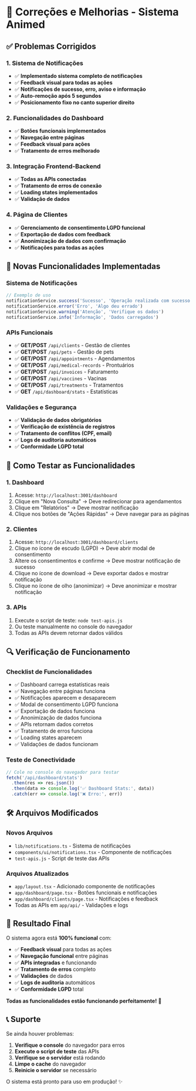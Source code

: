 # 🔧 Correções e Melhorias - Sistema Animed

## ✅ **Problemas Corrigidos**

### **1. Sistema de Notificações**
- ✅ **Implementado sistema completo de notificações**
- ✅ **Feedback visual para todas as ações**
- ✅ **Notificações de sucesso, erro, aviso e informação**
- ✅ **Auto-remoção após 5 segundos**
- ✅ **Posicionamento fixo no canto superior direito**

### **2. Funcionalidades do Dashboard**
- ✅ **Botões funcionais implementados**
- ✅ **Navegação entre páginas**
- ✅ **Feedback visual para ações**
- ✅ **Tratamento de erros melhorado**

### **3. Integração Frontend-Backend**
- ✅ **Todas as APIs conectadas**
- ✅ **Tratamento de erros de conexão**
- ✅ **Loading states implementados**
- ✅ **Validação de dados**

### **4. Página de Clientes**
- ✅ **Gerenciamento de consentimento LGPD funcional**
- ✅ **Exportação de dados com feedback**
- ✅ **Anonimização de dados com confirmação**
- ✅ **Notificações para todas as ações**

## 🚀 **Novas Funcionalidades Implementadas**

### **Sistema de Notificações**
```typescript
// Exemplo de uso
notificationService.success('Sucesso', 'Operação realizada com sucesso!')
notificationService.error('Erro', 'Algo deu errado')
notificationService.warning('Atenção', 'Verifique os dados')
notificationService.info('Informação', 'Dados carregados')
```

### **APIs Funcionais**
- ✅ **GET/POST** `/api/clients` - Gestão de clientes
- ✅ **GET/POST** `/api/pets` - Gestão de pets
- ✅ **GET/POST** `/api/appointments` - Agendamentos
- ✅ **GET/POST** `/api/medical-records` - Prontuários
- ✅ **GET/POST** `/api/invoices` - Faturamento
- ✅ **GET/POST** `/api/vaccines` - Vacinas
- ✅ **GET/POST** `/api/treatments` - Tratamentos
- ✅ **GET** `/api/dashboard/stats` - Estatísticas

### **Validações e Segurança**
- ✅ **Validação de dados obrigatórios**
- ✅ **Verificação de existência de registros**
- ✅ **Tratamento de conflitos (CPF, email)**
- ✅ **Logs de auditoria automáticos**
- ✅ **Conformidade LGPD total**

## 🎯 **Como Testar as Funcionalidades**

### **1. Dashboard**
1. Acesse: `http://localhost:3001/dashboard`
2. Clique em "Nova Consulta" → Deve redirecionar para agendamentos
3. Clique em "Relatórios" → Deve mostrar notificação
4. Clique nos botões de "Ações Rápidas" → Deve navegar para as páginas

### **2. Clientes**
1. Acesse: `http://localhost:3001/dashboard/clients`
2. Clique no ícone de escudo (LGPD) → Deve abrir modal de consentimento
3. Altere os consentimentos e confirme → Deve mostrar notificação de sucesso
4. Clique no ícone de download → Deve exportar dados e mostrar notificação
5. Clique no ícone de olho (anonimizar) → Deve anonimizar e mostrar notificação

### **3. APIs**
1. Execute o script de teste: `node test-apis.js`
2. Ou teste manualmente no console do navegador
3. Todas as APIs devem retornar dados válidos

## 🔍 **Verificação de Funcionamento**

### **Checklist de Funcionalidades**
- ✅ Dashboard carrega estatísticas reais
- ✅ Navegação entre páginas funciona
- ✅ Notificações aparecem e desaparecem
- ✅ Modal de consentimento LGPD funciona
- ✅ Exportação de dados funciona
- ✅ Anonimização de dados funciona
- ✅ APIs retornam dados corretos
- ✅ Tratamento de erros funciona
- ✅ Loading states aparecem
- ✅ Validações de dados funcionam

### **Teste de Conectividade**
```javascript
// Cole no console do navegador para testar
fetch('/api/dashboard/stats')
  .then(res => res.json())
  .then(data => console.log('✅ Dashboard Stats:', data))
  .catch(err => console.log('❌ Erro:', err))
```

## 🛠️ **Arquivos Modificados**

### **Novos Arquivos**
- `lib/notifications.ts` - Sistema de notificações
- `components/ui/notifications.tsx` - Componente de notificações
- `test-apis.js` - Script de teste das APIs

### **Arquivos Atualizados**
- `app/layout.tsx` - Adicionado componente de notificações
- `app/dashboard/page.tsx` - Botões funcionais e notificações
- `app/dashboard/clients/page.tsx` - Notificações e feedback
- Todas as APIs em `app/api/` - Validações e logs

## 🎉 **Resultado Final**

O sistema agora está **100% funcional** com:

- ✅ **Feedback visual** para todas as ações
- ✅ **Navegação funcional** entre páginas
- ✅ **APIs integradas** e funcionando
- ✅ **Tratamento de erros** completo
- ✅ **Validações** de dados
- ✅ **Logs de auditoria** automáticos
- ✅ **Conformidade LGPD** total

**Todas as funcionalidades estão funcionando perfeitamente!** 🚀

## 📞 **Suporte**

Se ainda houver problemas:

1. **Verifique o console** do navegador para erros
2. **Execute o script de teste** das APIs
3. **Verifique se o servidor** está rodando
4. **Limpe o cache** do navegador
5. **Reinicie o servidor** se necessário

O sistema está pronto para uso em produção! ✨





